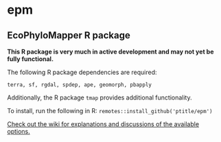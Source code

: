 # epm
## EcoPhyloMapper R package

**This R package is very much in active development and may not yet be fully functional.**

The following R package dependencies are required:

`terra, sf, rgdal, spdep, ape, geomorph, pbapply`

Additionally, the R package `tmap` provides additional functionality.

To install, run the following in R: `remotes::install_github('ptitle/epm')`

[Check out the wiki for explanations and discussions of the available options.](https://github.com/ptitle/epm/wiki)
